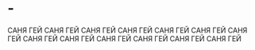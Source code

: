 # -
САНЯ ГЕЙ САНЯ ГЕЙ САНЯ ГЕЙ САНЯ ГЕЙ САНЯ ГЕЙ САНЯ ГЕЙ САНЯ ГЕЙ САНЯ ГЕЙ САНЯ ГЕЙ САНЯ ГЕЙ САНЯ ГЕЙ САНЯ ГЕЙ САНЯ ГЕЙ 

